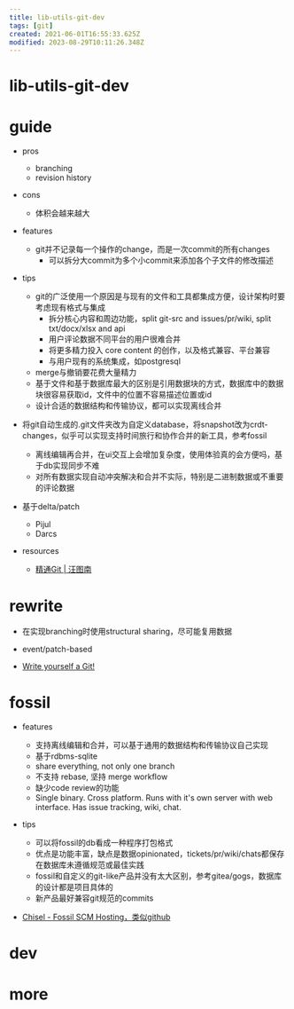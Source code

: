 ```yaml
---
title: lib-utils-git-dev
tags: [git]
created: 2021-06-01T16:55:33.625Z
modified: 2023-08-29T10:11:26.348Z
---
```


# lib-utils-git-dev

# guide

- pros
  - branching
  - revision history

- cons
  - 体积会越来越大

- features
  - git并不记录每一个操作的change，而是一次commit的所有changes
    - 可以拆分大commit为多个小commit来添加各个子文件的修改描述

- tips
  - git的广泛使用一个原因是与现有的文件和工具都集成方便，设计架构时要考虑现有格式与集成
    - 拆分核心内容和周边功能，split git-src and issues/pr/wiki, split txt/docx/xlsx and api
    - 用户评论数据不同平台的用户很难合并
    - 将更多精力投入 core content 的创作，以及格式兼容、平台兼容
    - 与用户现有的系统集成，如postgresql
  - merge与撤销要花费大量精力
  - 基于文件和基于数据库最大的区别是引用数据块的方式，数据库中的数据块很容易获取id，文件中的位置不容易描述位置或id
  - 设计合适的数据结构和传输协议，都可以实现离线合并

- 将git自动生成的.git文件夹改为自定义database，将snapshot改为crdt-changes，似乎可以实现支持时间旅行和协作合并的新工具，参考fossil
  - 离线编辑再合并，在ui交互上会增加复杂度，使用体验真的会方便吗，基于db实现同步不难
  - 对所有数据实现自动冲突解决和合并不实际，特别是二进制数据或不重要的评论数据

- 基于delta/patch
  - Pijul
  - Darcs

- resources
  - [精通Git | 汪图南](https://wangtunan.github.io/blog/books/git/)
# rewrite
- 在实现branching时使用structural sharing，尽可能复用数据

- event/patch-based

- [Write yourself a Git!](https://wyag.thb.lt/)
# fossil
- features
  - 支持离线编辑和合并，可以基于通用的数据结构和传输协议自己实现
  - 基于rdbms-sqlite
  - share everything, not only one branch
  - 不支持 rebase, 坚持 merge workflow
  - 缺少code review的功能
  - Single binary. Cross platform. Runs with it's own server with web interface. Has issue tracking, wiki, chat.

- tips
  - 可以将fossil的db看成一种程序打包格式
  - 优点是功能丰富，缺点是数据opinionated，tickets/pr/wiki/chats都保存在数据库未遵循规范或最佳实践
  - fossil和自定义的git-like产品并没有太大区别，参考gitea/gogs，数据库的设计都是项目具体的
  - 新产品最好兼容git规范的commits

- [Chisel - Fossil SCM Hosting，类似github](http://chiselapp.com/)
# dev

# more
